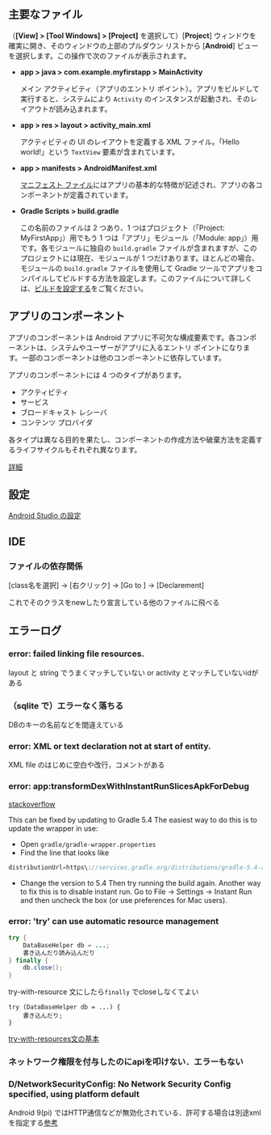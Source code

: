 ## 主要なファイル

（**[View] > [Tool Windows] > [Project]** を選択して）[**Project**] ウィンドウを確実に開き、そのウィンドウの上部のプルダウン リストから [**Android**] ビューを選択します。この操作で次のファイルが表示されます。

- **app > java > com.example.myfirstapp > MainActivity**

  メイン アクティビティ（アプリのエントリ ポイント）。アプリをビルドして実行すると、システムにより `Activity` のインスタンスが起動され、そのレイアウトが読み込まれます。

- **app > res > layout > activity_main.xml**

  アクティビティの UI のレイアウトを定義する XML ファイル。「Hello world!」という `TextView` 要素が含まれています。

- **app > manifests > AndroidManifest.xml**

  [マニフェスト ファイル](https://developer.android.com/guide/topics/manifest/manifest-intro.html?hl=JA)にはアプリの基本的な特徴が記述され、アプリの各コンポーネントが定義されています。

- **Gradle Scripts > build.gradle**

  この名前のファイルは 2 つあり、1 つはプロジェクト（「Project: MyFirstApp」）用でもう 1 つは「アプリ」モジュール（「Module: app」）用です。各モジュールに独自の `build.gradle` ファイルが含まれますが、このプロジェクトには現在、モジュールが 1 つだけあります。ほとんどの場合、モジュールの `build.gradle` ファイルを使用して Gradle ツールでアプリをコンパイルしてビルドする方法を設定します。このファイルについて詳しくは、[ビルドを設定する](https://developer.android.com/studio/build/index.html?hl=JA)をご覧ください。

  

## アプリのコンポーネント

アプリのコンポーネントは Android アプリに不可欠な構成要素です。各コンポーネントは、システムやユーザーがアプリに入るエントリ ポイントになります。一部のコンポーネントは他のコンポーネントに依存しています。

アプリのコンポーネントには 4 つのタイプがあります。

- アクティビティ
- サービス
- ブロードキャスト レシーバ
- コンテンツ プロバイダ

各タイプは異なる目的を果たし、コンポーネントの作成方法や破棄方法を定義するライフサイクルもそれぞれ異なります。

[詳細](<https://developer.android.com/guide/components/fundamentals.html?hl=JA#DeclaringComponents>)

## 設定

[Android Studio の設定](<https://developer.android.com/studio/intro/studio-config?utm_source=android-studio#antivirus-impact>)



## IDE

### ファイルの依存関係

[class名を選択] -> [右クリック] -> [Go to ] -> [Declarement]

これでそのクラスをnewしたり宣言している他のファイルに飛べる





## エラーログ

### error: failed linking file resources.

layout と string でうまくマッチしていない or activity とマッチしていないidがある



### （sqlite で）エラーなく落ちる

DBのキーの名前などを間違えている



### error: XML or text declaration not at start of entity.

XML file のはじめに空白や改行，コメントがある



### error: app:transformDexWithInstantRunSlicesApkForDebug

[stackoverflow](<https://stackoverflow.com/questions/55848601/gradle-crashes-in-apptransformdexwithinstantrunslicesapkfordebug>)

This can be fixed by updating to Gradle 5.4
The easiest way to do this is to update the wrapper in use:

- Open `gradle/gradle-wrapper.properties`
- Find the line that looks like

```java
distributionUrl=https\://services.gradle.org/distributions/gradle-5.4-all.zip
```

- Change the version to 5.4
  Then try running the build again.
  Another way to fix this is to disable instant run. Go to File -> Settings -> Instant Run and then uncheck the box (or use preferences for Mac users).



### error: 'try' can use automatic resource management 

```java
try {
    DataBaseHelper db = ...;
    書き込んだり読み込んだり
} finally {
    db.close();
}
```

try-with-resource 文にしたら`finally` でcloseしなくてよい

```
try (DataBaseHelper db = ...) {
    書き込んだり;
}
```

[try-with-resources文の基本](<https://qiita.com/Takmiy/items/a0f65c58b407dbc0ca99>)



### ネットワーク権限を付与したのにapiを叩けない．エラーもない

### D/NetworkSecurityConfig: No Network Security Config specified, using platform default

Android 9(pi) ではHTTP通信などが無効化されている．許可する場合は別途xmlを指定する[参考](<https://qiita.com/b_a_a_d_o/items/afa0d83bbffdb5d4f6be>)



